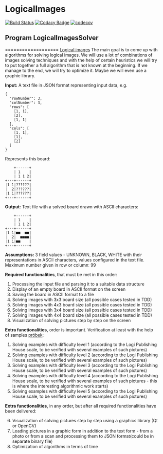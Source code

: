 # LogicalImages
[![Build Status](https://www.travis-ci.org/LordLukin/LogicalImages.svg?branch=master)](https://www.travis-ci.org/LordLukin/LogicalImages) 
[![Codacy Badge](https://api.codacy.com/project/badge/Grade/a43fc0aad42c42c19499964f519d2e0e)](https://app.codacy.com/app/LordLukin/LogicalImages?utm_source=github.com&utm_medium=referral&utm_content=LordLukin/LogicalImages&utm_campaign=Badge_Grade_Settings) 
[![codecov](https://codecov.io/gh/LordLukin/LogicalImages/branch/master/graph/badge.svg)](https://codecov.io/gh/LordLukin/LogicalImages)

## Program LogicalImagesSolver
===================
[Logical images](https://www.wydawnictwologi.pl/obrazki-logiczne)
The main goal is to come up with algorithms for solving logical images. We will use a lot of combinations of images solving techniques and with the help of certain heuristics we will try to put together a full algorithm that is not known at the beginning. 
 If we manage to the end, we will try to optimize it. Maybe we will even use a graphic library.

**Input:**
A text file in JSON format representing input data, e.g.

```jason
{
  "rowNumber": 3,
  "colNumber": 3,
  "rows": [
    [1, 1],
    [2],
    [1, 1]
  ],
  "cols": [
    [1, 1],
    [1],
    [2]
  ]
}
```

Represents this board:
```jason
    +------+
    | 1    |
    | 1 1 2|
+---+------+
|1 1|??????|
|  2|??????|
|1 1|??????|
+---+------+
```

**Output:**
Text file with a solved board drawn with ASCII characters:
```jason
    +------+
    | 1    |
    | 1 1 2|
+---+------+
|1 1|■■  ■■|
|  2|  ■■■■|
|1 1|■■    |
+---+------+
```

**Assumptions:**
3 field values - UNKNOWN, BLACK, WHITE with their representations in ASCII characters, values configured in the text file.
Maximum number given in row or column: 99

**Required functionalities**, that must be met in this order:

1.  Processing the input file and parsing it to a suitable data structure
2.  Display of an empty board in ASCII format on the screen
3.  Saving the board in ASCII format to a file
4.  Solving images with 3x3 board size (all possible cases tested in TDD)
5.  Solving images with 4x3 board size (all possible cases tested in TDD)
6.  Solving images with 3x4 board size (all possible cases tested in TDD)
7.  Solving images with 4x4 board size (all possible cases tested in TDD)
8.  Visualization of solving pictures step by step on the screen

**Extra functionalities**, order is important. Verification at least with the help of samples [próbek](https://www.wydawnictwologi.pl/pliki/probkaOL.pdf):

1.  Solving examples with difficulty level 1 (according to the Logi Publishing House scale, to be verified with several examples of such pictures)
2.  Solving examples with difficulty level 2 (according to the Logi Publishing House scale, to be verified with several examples of such pictures)
3.  Solving examples with difficulty level 3 (according to the Logi Publishing House scale, to be verified with several examples of such pictures)
4.  Solving examples with difficulty level 4 (according to the Logi Publishing House scale, to be verified with several examples of such pictures - this is where the interesting algorithmic work starts)
5.  Solving examples with difficulty level 5 (according to the Logi Publishing House scale, to be verified with several examples of such pictures)

**Extra functionalities**, in any order, but after all required functionalities have been delivered:

6.  Visualization of solving pictures step by step using a graphics library (Qt or OpenCV)
7.  Loading pictures in a graphic form in addition to the text form - from a photo or from a scan and processing them to JSON format(could be in separate binary file)
8.  Optimization of algorithms in terms of time
